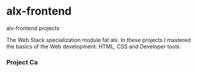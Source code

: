 # alx-frontend
alx-frontend projects

The Web Stack specialization module fat alx. In these projects I mastered the basics of the Web development: HTML, CSS and Developer tools.

### Project Ca
